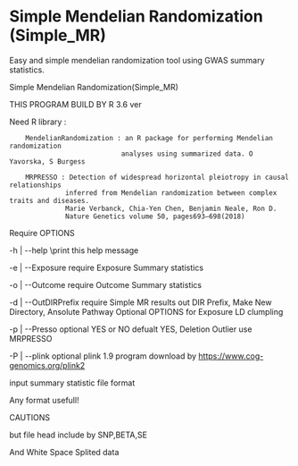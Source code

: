 # Simple Mendelian Randomization (Simple_MR)
Easy and simple mendelian randomization tool using GWAS summary statistics.


Simple Mendelian Randomization(Simple_MR)
  
THIS PROGRAM BUILD BY R 3.6 ver


Need R library :

        MendelianRandomization : an R package for performing Mendelian randomization
                                analyses using summarized data. O Yavorska, S Burgess

        MRPRESSO : Detection of widespread horizontal pleiotropy in causal relationships
                  inferred from Mendelian randomization between complex traits and diseases.
                  Marie Verbanck, Chia-Yen Chen, Benjamin Neale, Ron D.
                  Nature Genetics volume 50, pages693–698(2018)


Require OPTIONS

-h | --help \print this help message

-e | --Exposure         require   Exposure Summary statistics

-o | --Outcome           require    Outcome Summary statistics

-d | --OutDIRPrefix       require   Simple MR results out DIR Prefix, Make New Directory, Ansolute Pathway
Optional OPTIONS for Exposure LD clumpling

-p | --Presso        optional   YES or NO defualt YES, Deletion Outlier use MRPRESSO

-P | --plink         optional   plink 1.9 program download by https://www.cog-genomics.org/plink2



input summary statistic file format

Any format usefull!

CAUTIONS

but file head include by SNP,BETA,SE

And White Space Splited data

